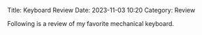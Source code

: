 Title: Keyboard Review
Date: 2023-11-03 10:20
Category: Review

Following is a review of my favorite mechanical keyboard.